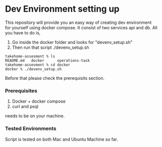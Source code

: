 # Dev Environment setting up

This repository will provide you an easy way of creating dev environment for yourself using docker compose. It consist of two services api and db. All you have to do is,

 <ol>
  <li>Go inside the docker folder and looks for "devenv_setup.sh" </li>
  <li>Then run that script ./devenv_setup.sh </li>
</ol>

```
takehome-assesment % ls
README.md	docker		operations-task
takehome-assesment % cd docker 
docker % ./devenv_setup.sh 
```
Before that please check the prerequisits section.


<h3> Prerequisites </h3>
 
 <ol>
  <li>Docker + docker compose</li>
  <li>curl and psql </li>
</ol>

needs to be on your machine.

<h3> Tested Environments </h3>

Script is tested on both Mac and Ubuntu Machine so far.
